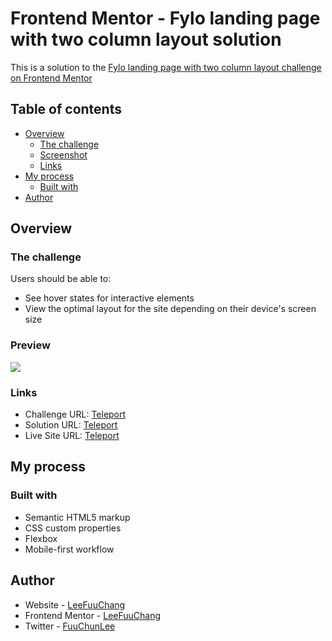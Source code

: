 # Frontend Mentor - Fylo landing page with two column layout solution

This is a solution to the [Fylo landing page with two column layout challenge on Frontend Mentor](https://www.frontendmentor.io/challenges/fylo-landing-page-with-two-column-layout-5ca5ef041e82137ec91a50f5)

## Table of contents
- [Overview](#Overview)
  - [The challenge](#The-challenge)
  - [Screenshot](#Screenshots)
  - [Links](#Links)
- [My process](#My-process)
  - [Built with](#Built-with)
- [Author](#Author)

## Overview
### The challenge
Users should be able to:
- See hover states for interactive elements
- View the optimal layout for the site depending on their device's screen size
### Preview
![](https://i.imgur.com/odsavt0.jpg)
### Links
- Challenge URL: [Teleport](https://www.frontendmentor.io/challenges/fylo-landing-page-with-two-column-layout-5ca5ef041e82137ec91a50f5)
- Solution URL: [Teleport](https://github.com/LeeFuuChang/Fylo-landing-page-with-two-column-layout)
- Live Site URL: [Teleport](https://leefuuchang.github.io/Fylo-landing-page-with-two-column-layout/)

## My process
### Built with
- Semantic HTML5 markup
- CSS custom properties
- Flexbox
- Mobile-first workflow

## Author
- Website - [LeeFuuChang](https://www.leefuuchang.in)
- Frontend Mentor - [LeeFuuChang](https://www.frontendmentor.io/profile/LeeFuuChang)
- Twitter - [FuuChunLee](https://twitter.com/FuuChunLee)
